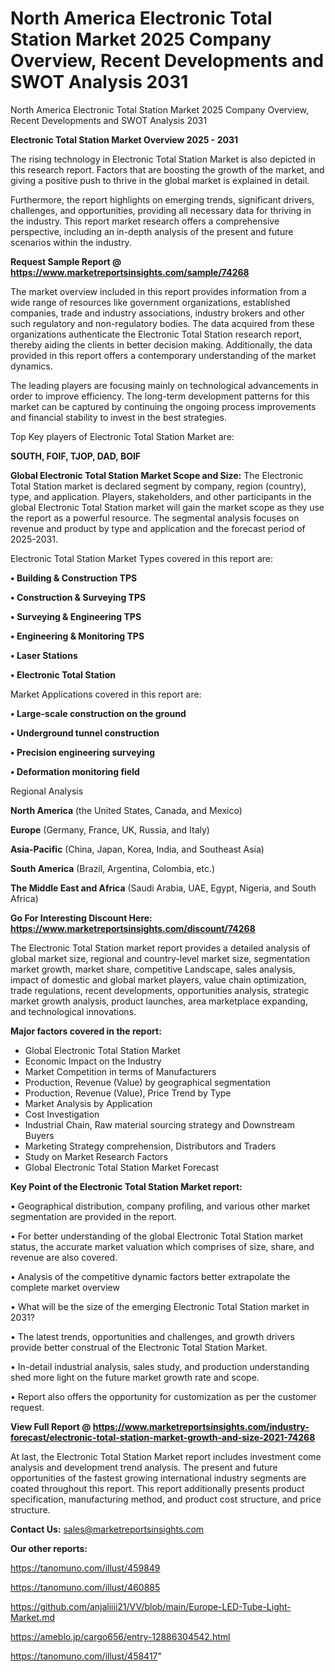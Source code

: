 # North America Electronic Total Station Market 2025 Company Overview, Recent Developments and SWOT Analysis 2031
North America Electronic Total Station Market 2025 Company Overview, Recent Developments and SWOT Analysis 2031

<Strong> Electronic Total Station Market Overview 2025 - 2031</strong>

The rising technology in Electronic Total Station Market is also depicted in this research report. Factors that are boosting the growth of the market, and giving a positive push to thrive in the global market is explained in detail.

Furthermore, the report highlights on emerging trends, significant drivers, challenges, and opportunities, providing all necessary data for thriving in the industry. This report market research offers a comprehensive perspective, including an in-depth analysis of the present and future scenarios within the industry.

<strong>Request Sample Report @ <a href=https://www.marketreportsinsights.com/sample/74268>https://www.marketreportsinsights.com/sample/74268</a></strong>

The market overview included in this report provides information from a wide range of resources like government organizations, established companies, trade and industry associations, industry brokers and other such regulatory and non-regulatory bodies. The data acquired from these organizations authenticate the Electronic Total Station research report, thereby aiding the clients in better decision making. Additionally, the data provided in this report offers a contemporary understanding of the market dynamics.

The leading players are focusing mainly on technological advancements in order to improve efficiency. The long-term development patterns for this market can be captured by continuing the ongoing process improvements and financial stability to invest in the best strategies.

Top Key players of Electronic Total Station Market are:

<strong>SOUTH, FOIF, TJOP, DAD, BOIF</strong>

<strong><b>Global Electronic Total Station Market Scope and Size:</b></strong>
The Electronic Total Station market is declared segment by company, region (country), type, and application. Players, stakeholders, and other participants in the global Electronic Total Station market will gain the market scope as they use the report as a powerful resource. The segmental analysis focuses on revenue and product by type and application and the forecast period of 2025-2031.

Electronic Total Station Market Types covered in this report are:

<strong>• Building & Construction TPS

• Construction & Surveying TPS

• Surveying & Engineering TPS

• Engineering & Monitoring TPS

• Laser Stations

• Electronic Total Station</strong>

Market Applications covered in this report are:

<strong>• Large-scale construction on the ground

• Underground tunnel construction

• Precision engineering surveying

• Deformation monitoring field</strong> 

Regional Analysis

<strong>North America</strong> (the United States, Canada, and Mexico)

<strong>Europe</strong> (Germany, France, UK, Russia, and Italy)

<strong>Asia-Pacific</strong> (China, Japan, Korea, India, and Southeast Asia)

<strong>South America</strong> (Brazil, Argentina, Colombia, etc.)

<strong>The Middle East and Africa</strong> (Saudi Arabia, UAE, Egypt, Nigeria, and South Africa)

<strong>Go For Interesting Discount Here: <a href=https://www.marketreportsinsights.com/discount/74268>https://www.marketreportsinsights.com/discount/74268</a></strong>

The Electronic Total Station market report provides a detailed analysis of global market size, regional and country-level market size, segmentation market growth, market share, competitive Landscape, sales analysis, impact of domestic and global market players, value chain optimization, trade regulations, recent developments, opportunities analysis, strategic market growth analysis, product launches, area marketplace expanding, and technological innovations.

<strong><b>Major factors covered in the report:</b></strong>
<ul>
  <li>Global Electronic Total Station Market </li>
  <li>Economic Impact on the Industry</li>
  <li>Market Competition in terms of Manufacturers</li>
  <li>Production, Revenue (Value) by geographical segmentation</li>
  <li>Production, Revenue (Value), Price Trend by Type</li>
  <li>Market Analysis by Application</li>
  <li>Cost Investigation</li>
  <li>Industrial Chain, Raw material sourcing strategy and Downstream Buyers</li>
  <li>Marketing Strategy comprehension, Distributors and Traders</li>
  <li>Study on Market Research Factors</li>
  <li>Global Electronic Total Station Market Forecast</li>
</ul>

<strong><b>Key Point of the Electronic Total Station Market report:</b></strong>

• Geographical distribution, company profiling, and various other market segmentation are provided in the report.

• For better understanding of the global Electronic Total Station market status, the accurate market valuation which comprises of size, share, and revenue are also covered.

• Analysis of the competitive dynamic factors better extrapolate the complete market overview

• What will be the size of the emerging Electronic Total Station market in 2031?

• The latest trends, opportunities and challenges, and growth drivers provide better construal of the Electronic Total Station Market.

• In-detail industrial analysis, sales study, and production understanding shed more light on the future market growth rate and scope.

• Report also offers the opportunity for customization as per the customer request.

<strong><b>View Full Report @ <a href=https://www.marketreportsinsights.com/industry-forecast/electronic-total-station-market-growth-and-size-2021-74268>https://www.marketreportsinsights.com/industry-forecast/electronic-total-station-market-growth-and-size-2021-74268</a></b></strong>


At last, the Electronic Total Station Market report includes investment come analysis and development trend analysis. The present and future opportunities of the fastest growing international industry segments are coated throughout this report. This report additionally presents product specification, manufacturing method, and product cost structure, and price structure.

<strong>Contact Us:</strong>
sales@marketreportsinsights.com

<strong>Our other reports:</strong>

<a href=https://tanomuno.com/illust/459849>https://tanomuno.com/illust/459849</a>

<a href=https://tanomuno.com/illust/460885>https://tanomuno.com/illust/460885</a>

<a href=https://github.com/anjaliiii21/VV/blob/main/Europe-LED-Tube-Light-Market.md>https://github.com/anjaliiii21/VV/blob/main/Europe-LED-Tube-Light-Market.md</a>

<a href=https://ameblo.jp/cargo656/entry-12886304542.html>https://ameblo.jp/cargo656/entry-12886304542.html</a>

<a href=https://tanomuno.com/illust/458417>https://tanomuno.com/illust/458417</a>"
